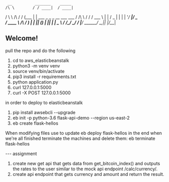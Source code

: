      __          _______    _____                          
    /\ \        / / ____|  / ____|                         
   /  \ \  /\  / / (___   | |     ___  _   _ _ __ ___  ___ 
  / /\ \ \/  \/ / \___ \  | |    / _ \| | | | '__/ __|/ _ \
 / ____ \  /\  /  ____) | | |___| (_) | |_| | |  \__ \  __/
/_/    \_\/  \/  |_____/   \_____\___/ \__,_|_|  |___/\___|

Welcome!
---------

pull the repo and do the following
1. cd to aws_elasticbeanstalk
2. python3 -m venv venv
3. source venv/bin/activate
4. pip3 install -r requirements.txt
5. python application.py 
6. curl 127.0.0.1:5000
7. curl -X POST 127.0.0.1:5000

in order to deploy to elasticbeanstalk

1. pip install awsebcli --upgrade
2. eb init -p python-3.6 flask-api-demo --region us-east-2
3. eb create flask-hellos

When modifying files use to update
eb deploy flask-hellos
in the end when we're all finished terminate the machines and delete them:
eb terminate flask-hellos

--- assignment
1. create new get api that gets data from get_bitcoin_index() and outputs the 
   rates to the user similar to the mock api endpoint /calc/currency/.
2. create api endpoint that gets currency and amount and return the result.